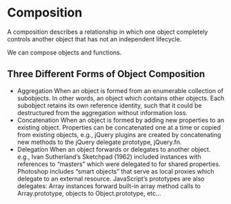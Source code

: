 # Composition

A composition describes a relationship in which one object completely controls another object that has not an independent lifecycle.

We can compose objects and functions.

## Three Different Forms of Object Composition
* Aggregation When an object is formed from an enumerable collection of subobjects. In other words, an object which contains other objects. Each subobject retains its own reference identity, such that it could be destructured from the aggregation without information loss.
* Concatenation When an object is formed by adding new properties to an existing object. Properties can be concatenated one at a time or copied from existing objects, e.g., jQuery plugins are created by concatenating new methods to the jQuery delegate prototype, jQuery.fn.
* Delegation When an object forwards or delegates to another object. e.g., Ivan Sutherland’s Sketchpad (1962) included instances with references to “masters” which were delegated to for shared properties. Photoshop includes “smart objects” that serve as local proxies which delegate to an external resource. JavaScript’s prototypes are also delegates: Array instances forward built-in array method calls to Array.prototype, objects to Object.prototype, etc...

